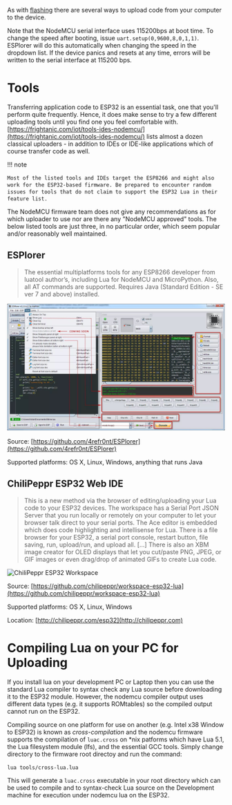 As with [flashing](flash.md) there are several ways to upload code from your computer to the device.

Note that the NodeMCU serial interface uses 115200bps at boot time. To change the speed after booting, issue `uart.setup(0,9600,8,0,1,1)`. ESPlorer will do this automatically when changing the speed in the dropdown list. If the device panics and resets at any time, errors will be written to the serial interface at 115200 bps.

# Tools
Transferring application code to ESP32 is an essential task, one that you'll perform quite frequently. Hence, it does make sense to try a few different uploading tools until you find one you feel comfortable with. [https://frightanic.com/iot/tools-ides-nodemcu/](https://frightanic.com/iot/tools-ides-nodemcu/) lists almost a dozen classical uploaders - in addition to IDEs or IDE-like applications which of course transfer code as well.

!!! note

    Most of the listed tools and IDEs target the ESP8266 and might also work for the ESP32-based firmware. Be prepared to encounter random issues for tools that do not claim to support the ESP32 Lua in their feature list.

The NodeMCU firmware team does not give any recommendations as for which uploader to use nor are there any "NodeMCU approved" tools. The below listed tools are just three, in no particular order, which seem popular and/or reasonably well maintained.

## ESPlorer

> The essential multiplatforms tools for any ESP8266 developer from luatool author’s, including Lua for NodeMCU and MicroPython. Also, all AT commands are supported. Requires Java (Standard Edition - SE ver 7 and above) installed.

![ESPlorer](../img/ESPlorer.jpg "ESPlorer")

Source: [https://github.com/4refr0nt/ESPlorer](https://github.com/4refr0nt/ESPlorer)

Supported platforms: OS X, Linux, Windows, anything that runs Java

## ChiliPeppr ESP32 Web IDE

> This is a new method via the browser of editing/uploading your Lua code to your ESP32 devices. The workspace has a Serial Port JSON Server that you run locally or remotely on your computer to let your browser talk direct to your serial ports. The Ace editor is embedded which does code highlighting and intellisense for Lua. There is a file browser for your ESP32, a serial port console, restart button, file saving, run, upload/run, and upload all. [...] There is also an XBM image creator for OLED displays that let you cut/paste PNG, JPEG, or GIF images or even drag/drop of animated GIFs to create Lua code.

![ChiliPeppr ESP32 Workspace](https://github.com/chilipeppr/workspace-esp32-lua/raw/master/screenshot.png "ChiliPeppr ESP32 Workspace")

Source: [https://github.com/chilipeppr/workspace-esp32-lua](https://github.com/chilipeppr/workspace-esp32-lua)

Supported platforms: OS X, Linux, Windows

Location: [http://chilipeppr.com/esp32](http://chilipeppr.com)


# Compiling Lua on your PC for Uploading

If you install lua on your development PC or Laptop then you can use the standard Lua
compiler to syntax check any Lua source before downloading it to the ESP32 module.  However,
the nodemcu compiler output uses different data types (e.g. it supports ROMtables) so the
compiled output cannot run on the ESP32.

Compiling source on one platform for use on another (e.g. Intel x38 Window to ESP32) is 
known as _cross-compilation_ and the nodemcu firmware supports the compilation of `luac.cross` 
on \*nix patforms which have Lua 5.1, the Lua filesystem module (lfs), and the essential
GCC tools.  Simply change directory to the firmware root directoy and run the command:

    lua tools/cross-lua.lua

This will generate a `luac.cross` executable in your root directory which can be used to
compile and to syntax-check Lua source on the Development machine for execution under 
nodemcu lua on the ESP32.
